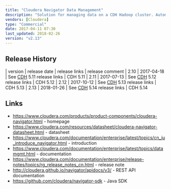 ```yaml
---
title: "Cloudera Navigator Data Management"
description: "Solution for managing data on a CDH Hadoop cluster. Automatically extracts metadata relating to HDFS, Hive, Impala, MapReduce, Oozie, Pig, S3, Spark, Sqoop and YARN, including data structures (databases, tables and columns) and jobs (relating to data transformation) based on activity within a cluster (rather than statically analysing code), allowing it to be searched, filtered and viewed, including displaying lineage diagrams showing how data moves through the system, a Data Stewardship dashboard of key data management information (including statistics on the data held in the cluster and the activity relating to this data), analytics on the data held in HDFS, and a full audit capability of all activity on the cluster.  Allows custom metadata to be added to objects, including descriptions, key-value pairs and tags, with the option to define metadata namespaces and data types / value constraints (managed metadata), plus the ability to pre-set custom attributes (via job properties for MapReduce jobs and JSON .navigator files for HDFS files), and the ability to define data lifecycle management policies (allowing actions to be specified based on metadata, e.g. to archive any files that haven't been accessed for six months).  Web based, with a full user security model, and a REST API and Java SDK for integrating external applications with metadata held in Navigator.  Initial 1.0 release was in February 2013."
vendors: [Cloudera]
type: "Commercial"
date: 2017-04-11 07:30
last_updated: 2018-02-26
version: "v2.13"
---
```

## Release History

| version | release date | release links | release comment
| 2.10 | 2017-04-18 | See [CDH](/technologies/cloudera-cdh/) 5.11 release links | CDH 5.11
| 2.11 | 2017-07-13 | See [CDH](/technologies/cloudera-cdh/) 5.12 release links | CDH 5.12
| 2.12 | 2017-10-12 | See [CDH](/technologies/cloudera-cdh/) 5.13 release links | CDH 5.13
| 2.13 | 2018-01-26 | See [CDH](/technologies/cloudera-cdh/) 5.14 release links | CDH 5.14

## Links

* <https://www.cloudera.com/products/product-components/cloudera-navigator.html> - homepage
* <https://www.cloudera.com/resources/datasheet/cloudera-navigator-datasheet.html> - datasheet
* <https://www.cloudera.com/documentation/enterprise/latest/topics/cn_iu_introduce_navigator.html> - introduction
* <https://www.cloudera.com/documentation/enterprise/latest/topics/datamgmt.html> - documentation
* <https://www.cloudera.com/documentation/enterprise/release-notes/topics/rg_release_notes_cn.html> - release note
* <http://cloudera.github.io/navigator/apidocs/v3/> - REST API documentation
* <https://github.com/cloudera/navigator-sdk> - Java SDK